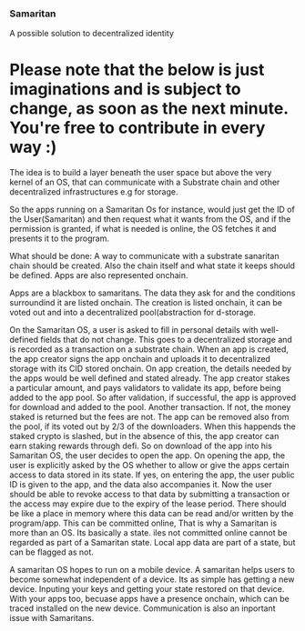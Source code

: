 ### Samaritan
A possible solution to decentralized identity

# Please note that the below is just imaginations and is subject to change, as soon as the next minute. You're free to contribute in every way :)

The idea is to build a layer beneath the user space but above the very kernel of an OS, that can communicate with a Substrate chain and other decentralized infrastructures e.g for storage.

So the apps running on a Samaritan Os for instance, would just get the ID of the User(Samaritan) and then request what it wants from the OS, and if the permission is granted, if what is needed is online, the OS fetches it and presents it to the program.

What should be done:
A way to communicate with a substrate sanaritan chain should be created.
Also the chain itself and what state it keeps should be defined.
Apps are also represented onchain.

Apps are a blackbox to samaritans. The data they ask for and the conditions surroundind it are listed onchain. The creation is listed onchain, it can be voted out and into a decentralized pool(abstraction for d-storage.

On the Samaritan OS, a user is asked to fill in personal details with well-defined fields that do not change. This goes to a decentralized storage and is recorded as a transaction on a substrate chain.
When an app is created, the app creator signs the app onchain and uploads it to decentralized storage with its CID stored onchain. On app creation, the details needed by the apps would be well defined and stated already. The app creator stakes a particular amount, and pays validators to validate its app, before being added to the app pool. So after validation, if successful, the app is approved for download and added to the pool. Another transaction. If not, the money staked is returned but the fees are not. The app can be removed also from the pool, if its voted out by 2/3 of the downloaders. When this happends the staked crypto is slashed, but in the absence of this, the app creator can earn staking rewards through defi. So on download of the app into his Samaritan OS, the user decides to open the app.
On opening the app, the user is explicitly asked by the OS whether to allow or give the apps certain access to data stored in its state. If yes, on entering the app, the user public ID is given to the app, and the data also accompanies it. Now the user should be able to revoke access to that data by submitting a transaction or the access may expire due to the expiry of the lease period. There should be like a place in memory where this data can be read and/or written by the program/app. This can be committed online, That is why a Samaritan is more than an OS. Its basically a state. iles not committed online cannot be regarded as part of a Samaritan state. Local app data are part of a state, but can be flagged as not. 

A samaritan OS hopes to run on a mobile device. A samaritan helps users to become somewhat independent of a device. Its as simple has getting a new device. Inputing your keys and getting your state restored on that device. With your apps too, becuase apps have a presence onchain, which can be traced installed on the new device. 
Communication is also an inportant issue with Samaritans.
